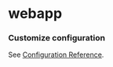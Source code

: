 # webapp


### Customize configuration
See [Configuration Reference](https://cli.vuejs.org/config/).
